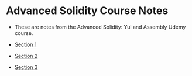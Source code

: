 # Advanced Solidity Course Notes

- These are notes from the Advanced Solidity: Yul and Assembly Udemy course.

- [Section 1](./section-1.md)
- [Section 2](./section-2.md)
- [Section 3](./section-3.md)